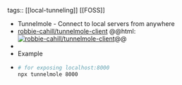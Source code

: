 tags:: [[local-tunneling]] [[FOSS]]

- Tunnelmole - Connect to local servers from anywhere
- [robbie-cahill/tunnelmole-client](https://github.com/robbie-cahill/tunnelmole-client)
  @@html: <a href="https://github.com/robbie-cahill/tunnelmole-client/"><img src="https://github-readme-stats-astronomer.vercel.app/api/pin/?username=robbie-cahill&repo=tunnelmole-client&theme=tokyonight" alt="robbie-cahill/tunnelmole-client"/></a>@@
-
- Example
- ```bash
  # for exposing localhost:8000
  npx tunnelmole 8000
  ```